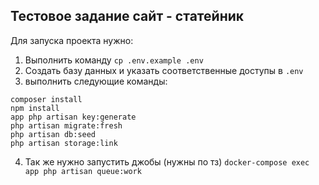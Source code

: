 ## Тестовое задание сайт - статейник

Для запуска проекта нужно:
1. Выполнить команду ```cp .env.example .env```
2. Создать базу данных и указать соответственные доступы в ```.env```
3. выполнить следующие команды:
```
composer install
npm install
app php artisan key:generate
php artisan migrate:fresh
php artisan db:seed
php artisan storage:link
```
4. Так же нужно запустить джобы (нужны по тз) ```docker-compose exec app php artisan queue:work```